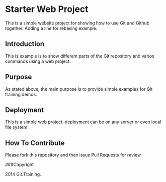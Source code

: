 # Starter Web Project

This is a simple website project for showing how to use Git and Github together. Adding a line for rebasing example.

## Introduction

This is example is to show different parts of the Git repository and varios commands using a web project.

## Purpose

As stated above, the main purpose is to provide simple examples for Git training demos.

## Deployment

This is a simple web project, deployment can be on any server or even local file system.

## How To Contribute

Please fork this repository and then issue Pull Requests for review.

###Copyright

2014 Git.Training.